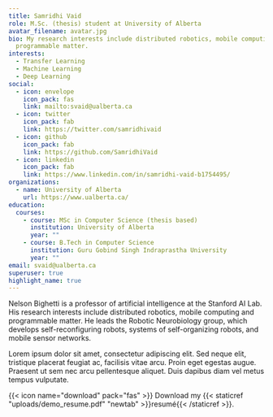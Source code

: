 ```yaml
---
title: Samridhi Vaid
role: M.Sc. (thesis) student at University of Alberta
avatar_filename: avatar.jpg
bio: My research interests include distributed robotics, mobile computing and
  programmable matter.
interests:
  - Transfer Learning
  - Machine Learning
  - Deep Learning
social:
  - icon: envelope
    icon_pack: fas
    link: mailto:svaid@ualberta.ca
  - icon: twitter
    icon_pack: fab
    link: https://twitter.com/samridhivaid
  - icon: github
    icon_pack: fab
    link: https://github.com/SamridhiVaid
  - icon: linkedin
    icon_pack: fab
    link: https://www.linkedin.com/in/samridhi-vaid-b1754495/
organizations:
  - name: University of Alberta
    url: https://www.ualberta.ca/
education:
  courses:
    - course: MSc in Computer Science (thesis based)
      institution: University of Alberta
      year: ""
    - course: B.Tech in Computer Science
      institution: Guru Gobind Singh Indraprastha University
      year: ""
email: svaid@ualberta.ca
superuser: true
highlight_name: true
---
```


Nelson Bighetti is a professor of artificial intelligence at the Stanford AI Lab. His research interests include distributed robotics, mobile computing and programmable matter. He leads the Robotic Neurobiology group, which develops self-reconfiguring robots, systems of self-organizing robots, and mobile sensor networks.

Lorem ipsum dolor sit amet, consectetur adipiscing elit. Sed neque elit, tristique placerat feugiat ac, facilisis vitae arcu. Proin eget egestas augue. Praesent ut sem nec arcu pellentesque aliquet. Duis dapibus diam vel metus tempus vulputate.

{{< icon name="download" pack="fas" >}} Download my {{< staticref "uploads/demo_resume.pdf" "newtab" >}}resumé{{< /staticref >}}.
